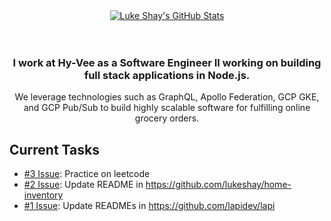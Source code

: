 <div align="center">
  <a href="https://github.com/lukeshay">
    <img align="center" src="https://github-readme-stats.vercel.app/api?username=lukeshay&show_icons=true&count_private=true&include_all_commits=true" alt="Luke Shay's GitHub Stats" />
  </a>
</div>

<br />
<br />

<div align="center">
  <h3>I work at Hy-Vee as a Software Engineer II working on building full stack applications in Node.js.</h3>
  <p>We leverage technologies such as GraphQL, Apollo Federation, GCP GKE, and GCP Pub/Sub to build highly scalable software for fulfilling online grocery orders.</p>
</div>

## Current Tasks
* [\#3 Issue](https://github.com/lukeshay/lukeshay/issues/3): Practice on leetcode
* [\#2 Issue](https://github.com/lukeshay/lukeshay/issues/2): Update README in https://github.com/lukeshay/home-inventory
* [\#1 Issue](https://github.com/lukeshay/lukeshay/issues/1): Update READMEs in https://github.com/lapidev/lapi
